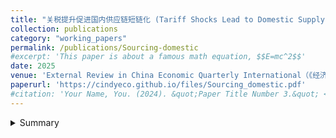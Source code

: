 ```yaml
---
title: "关税提升促进国内供应链短链化 (Tariff Shocks Lead to Domestic Supply-Chain Contraction, joint with Wei Tian, Jimmy Xu and Miaojie Yu)"
collection: publications
category: "working_papers"
permalink: /publications/Sourcing-domestic
#excerpt: 'This paper is about a famous math equation, $$E=mc^2$$'
date: 2025
venue: 'External Review in China Economic Quarterly International（《经济学（季刊）》）'
paperurl: 'https://cindyeco.github.io/files/Sourcing_domestic.pdf'
#citation: 'Your Name, You. (2024). &quot;Paper Title Number 3.&quot; <i>GitHub Journal of Bugs</i>. 1(3).'
---
```


<details>
<summary>Summary</summary>
<p>
This paper examines how tariff hikes reshape the spatial distribution of domestic supply chains. We build a simplified producer–supplier model and construct a 2016–2019 panel of listed firms and their suppliers by merging five micro-level datasets. Theory and evidence show that higher tariffs significantly contract domestic supply chains: cross-province links decline, while new suppliers cluster locally. Falling profits push firms toward conservative sourcing, and risks from information asymmetry amplify this effect. By shortening supply chains, firms reduce transport and information costs under uncertainty. Results suggest tariffs weaken domestic market integration, highlighting the need to lower cross-regional sourcing costs.
</p>
</details>


